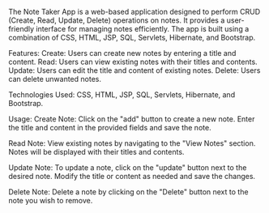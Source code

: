 The Note Taker App is a web-based application designed to perform CRUD (Create, Read, Update, Delete) operations on notes. It provides a user-friendly interface for managing notes efficiently. The app is built using a combination of CSS, HTML, JSP, SQL, Servlets, Hibernate, and Bootstrap.

Features:
Create: Users can create new notes by entering a title and content.
Read: Users can view existing notes with their titles and contents.
Update: Users can edit the title and content of existing notes.
Delete: Users can delete unwanted notes.

Technologies Used:
CSS, HTML, JSP, SQL, Servlets, Hibernate, and Bootstrap.

Usage:
Create Note: Click on the "add" button to create a new note. Enter the title and content in the provided fields and save the note.

Read Note: View existing notes by navigating to the "View Notes" section. Notes will be displayed with their titles and contents.

Update Note: To update a note, click on the "update" button next to the desired note. Modify the title or content as needed and save the changes.

Delete Note: Delete a note by clicking on the "Delete" button next to the note you wish to remove.




